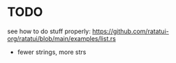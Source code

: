# TODO

see how to do stuff properly:
https://github.com/ratatui-org/ratatui/blob/main/examples/list.rs

* fewer strings, more strs

